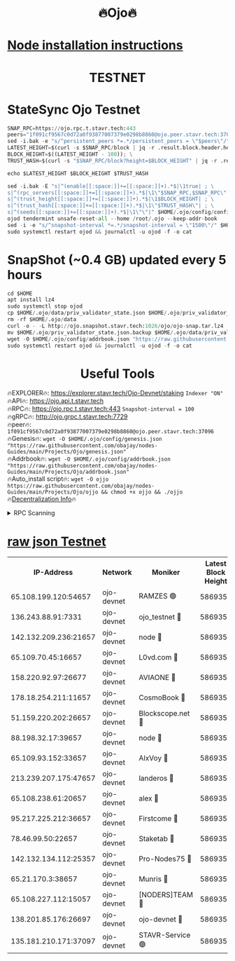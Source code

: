 <h1 align="center"> 🔥Ojo🔥</h1>

[Node installation instructions](https://github.com/obajay/nodes-Guides/tree/main/Projects/Ojo)
=

<h1 align="center"> TESTNET</h1>

# StateSync Ojo Testnet
```python
SNAP_RPC=https://ojo.rpc.t.stavr.tech:443
peers="1f091cf9567c0d72a0f93877007379e0298b8860@ojo.peer.stavr.tech:37096"
sed -i.bak -e "s/^persistent_peers *=.*/persistent_peers = \"$peers\"/" $HOME/.ojo/config/config.toml
LATEST_HEIGHT=$(curl -s $SNAP_RPC/block | jq -r .result.block.header.height); \
BLOCK_HEIGHT=$((LATEST_HEIGHT - 100)); \
TRUST_HASH=$(curl -s "$SNAP_RPC/block?height=$BLOCK_HEIGHT" | jq -r .result.block_id.hash)

echo $LATEST_HEIGHT $BLOCK_HEIGHT $TRUST_HASH

sed -i.bak -E "s|^(enable[[:space:]]+=[[:space:]]+).*$|\1true| ; \
s|^(rpc_servers[[:space:]]+=[[:space:]]+).*$|\1\"$SNAP_RPC,$SNAP_RPC\"| ; \
s|^(trust_height[[:space:]]+=[[:space:]]+).*$|\1$BLOCK_HEIGHT| ; \
s|^(trust_hash[[:space:]]+=[[:space:]]+).*$|\1\"$TRUST_HASH\"| ; \
s|^(seeds[[:space:]]+=[[:space:]]+).*$|\1\"\"|" $HOME/.ojo/config/config.toml
ojod tendermint unsafe-reset-all --home /root/.ojo --keep-addr-book
sed -i -e "s/^snapshot-interval *=.*/snapshot-interval = \"1500\"/" $HOME/.ojo/config/app.toml
sudo systemctl restart ojod && journalctl -u ojod -f -o cat
```
# SnapShot (~0.4 GB) updated every 5 hours
```python
cd $HOME
apt install lz4
sudo systemctl stop ojod
cp $HOME/.ojo/data/priv_validator_state.json $HOME/.ojo/priv_validator_state.json.backup
rm -rf $HOME/.ojo/data
curl -o - -L http://ojo.snapshot.stavr.tech:1026/ojo/ojo-snap.tar.lz4 | lz4 -c -d - | tar -x -C $HOME/.ojo --strip-components 2
mv $HOME/.ojo/priv_validator_state.json.backup $HOME/.ojo/data/priv_validator_state.json
wget -O $HOME/.ojo/config/addrbook.json "https://raw.githubusercontent.com/obajay/nodes-Guides/main/Projects/Ojo/addrbook.json"
sudo systemctl restart ojod && journalctl -u ojod -f -o cat
```
 <h1 align="center"> Useful Tools</h1>

🔥EXPLORER🔥:        https://explorer.stavr.tech/Ojo-Devnet/staking        `Indexer "ON"` \
🔥API🔥:                     https://ojo.api.t.stavr.tech \
🔥RPC🔥:                    https://ojo.rpc.t.stavr.tech:443              `Snapshot-interval = 100` \
🔥gRPC🔥:                  http://ojo.grpc.t.stavr.tech:7729 \
🔥peer🔥:                   `1f091cf9567c0d72a0f93877007379e0298b8860@ojo.peer.stavr.tech:37096` \
🔥Genesis🔥:    ```wget -O $HOME/.ojo/config/genesis.json "https://raw.githubusercontent.com/obajay/nodes-Guides/main/Projects/Ojo/genesis.json"``` \
🔥Addrbook🔥:    ```wget -O $HOME/.ojo/config/addrbook.json "https://raw.githubusercontent.com/obajay/nodes-Guides/main/Projects/Ojo/addrbook.json"``` \
🔥Auto_install script🔥: ```wget -O ojjo https://raw.githubusercontent.com/obajay/nodes-Guides/main/Projects/Ojo/ojjo && chmod +x ojjo && ./ojjo``` \
🔥[Decentralization Info](https://github.com/obajay/StateSync-snapshots/tree/main/Projects/Ojo/Decentralization)🔥



<details>
<summary>RPC Scanning</summary>

<h2 align="center"> We scan nodes in real time every 4 hours. And we provide the final result of RPC endpoints.
We cannot influence the operation of these nodes in any way. </h2>


```python
If Voting Power is higher than 0 --> then the Node is a validator of the network and may be subject to attack and be a potential threat to the chain.
```
```python
We marked such validators with a red symbol
```

</details>

[raw json Testnet](https://rpc-check.ojot.stavr.tech/ojot/rpc-ojot-result.json)
=


<table><tr><th>IP-Address</th><th>Network</th><th>Moniker</th><th>Latest Block Height</th><th>Earliest Block Height</th><th>Catching Up</th><th>Tx Index</th><th>Voting Power</th><th>Scan Time</th></tr><tr><td>65.108.199.120:54657</td><td>ojo-devnet</td><td>RAMZES 🟢</td><td>5869354</td><td>306156</td><td>False</td><td>on</td><td>0</td><td>2024-03-13T23:50:23.097356857UTC</td></tr><tr><td>136.243.88.91:7331</td><td>ojo-devnet</td><td>ojo_testnet 🔴</td><td>5869355</td><td>308845</td><td>False</td><td>on</td><td>1000</td><td>2024-03-13T23:50:30.557093769UTC</td></tr><tr><td>142.132.209.236:21657</td><td>ojo-devnet</td><td>node 🔴</td><td>5869357</td><td>350001</td><td>False</td><td>on</td><td>1999</td><td>2024-03-13T23:50:41.772005937UTC</td></tr><tr><td>65.109.70.45:16657</td><td>ojo-devnet</td><td>L0vd.com 🔴</td><td>5869358</td><td>695918</td><td>False</td><td>off</td><td>998</td><td>2024-03-13T23:50:49.224813639UTC</td></tr><tr><td>158.220.92.97:26677</td><td>ojo-devnet</td><td>AVIAONE 🔴</td><td>5869356</td><td>2754001</td><td>False</td><td>on</td><td>19926</td><td>2024-03-13T23:50:39.043077036UTC</td></tr><tr><td>178.18.254.211:11657</td><td>ojo-devnet</td><td>CosmoBook 🔴</td><td>5869357</td><td>4392001</td><td>False</td><td>off</td><td>1047</td><td>2024-03-13T23:50:44.080155774UTC</td></tr><tr><td>51.159.220.202:26657</td><td>ojo-devnet</td><td>Blockscope.net 🔴</td><td>5869353</td><td>4425001</td><td>False</td><td>on</td><td>2082</td><td>2024-03-13T23:50:22.442434929UTC</td></tr><tr><td>88.198.32.17:39657</td><td>ojo-devnet</td><td>node 🔴</td><td>5869357</td><td>4710001</td><td>False</td><td>on</td><td>106490</td><td>2024-03-13T23:50:44.298470774UTC</td></tr><tr><td>65.109.93.152:33657</td><td>ojo-devnet</td><td>AlxVoy 🔴</td><td>5869357</td><td>4943001</td><td>False</td><td>on</td><td>6350855</td><td>2024-03-13T23:50:41.573598065UTC</td></tr><tr><td>213.239.207.175:47657</td><td>ojo-devnet</td><td>landeros 🔴</td><td>5869356</td><td>4967924</td><td>False</td><td>off</td><td>11083</td><td>2024-03-13T23:50:39.244839787UTC</td></tr><tr><td>65.108.238.61:20657</td><td>ojo-devnet</td><td>alex 🔴</td><td>5869354</td><td>5131001</td><td>False</td><td>on</td><td>11359</td><td>2024-03-13T23:50:22.748841813UTC</td></tr><tr><td>95.217.225.212:36657</td><td>ojo-devnet</td><td>Firstcome 🔴</td><td>5869355</td><td>5251946</td><td>False</td><td>on</td><td>13566</td><td>2024-03-13T23:50:28.296042864UTC</td></tr><tr><td>78.46.99.50:22657</td><td>ojo-devnet</td><td>Staketab 🔴</td><td>5869358</td><td>5668501</td><td>False</td><td>on</td><td>1276</td><td>2024-03-13T23:50:49.458502765UTC</td></tr><tr><td>142.132.134.112:25357</td><td>ojo-devnet</td><td>Pro-Nodes75 🔴</td><td>5869354</td><td>5769354</td><td>False</td><td>on</td><td>24651</td><td>2024-03-13T23:50:25.665360305UTC</td></tr><tr><td>65.21.170.3:38657</td><td>ojo-devnet</td><td>Munris 🔴</td><td>5869354</td><td>5769354</td><td>False</td><td>off</td><td>20123</td><td>2024-03-13T23:50:27.994504011UTC</td></tr><tr><td>65.108.227.112:15057</td><td>ojo-devnet</td><td>[NODERS]TEAM 🔴</td><td>5869358</td><td>5769358</td><td>False</td><td>off</td><td>9999</td><td>2024-03-13T23:50:48.679372857UTC</td></tr><tr><td>138.201.85.176:26697</td><td>ojo-devnet</td><td>ojo-devnet 🔴</td><td>5869358</td><td>5769358</td><td>False</td><td>on</td><td>1000024000</td><td>2024-03-13T23:50:48.923917840UTC</td></tr><tr><td>135.181.210.171:37097</td><td>ojo-devnet</td><td>STAVR-Service 🟢</td><td>5869354</td><td>5866501</td><td>False</td><td>on</td><td>0</td><td>2024-03-13T23:50:23.402694789UTC</td></tr></table>
